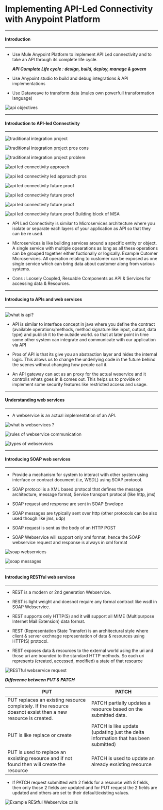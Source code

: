 # Implementing API-Led Connectivity with Anypoint Platform #


---
#### Introduction ####
---

* Use Mule Anypoint Platform to implement API Led connectivity and to take an API through its complete life cycle.

     ***API Complete Life cycle : design, build, deploy, manage & govern***

* Use Anypoint studio to build and debug integrations & API implementations 

* Use Dataweave to transform data (mules own powerfull transformation language)

![api objectives](https://user-images.githubusercontent.com/4846462/27419724-560c5c5a-571a-11e7-9581-343f58d96a3f.JPG)


---
#### Introduction to API-led Connectivity ####
---

![traditional integration project](https://user-images.githubusercontent.com/4846462/27420610-90881d16-571e-11e7-8741-7ef620aee595.JPG)


![traditional integration project pros cons](https://user-images.githubusercontent.com/4846462/27420671-e63f9c7a-571e-11e7-9d7c-73e8285b24d8.JPG)


![traditional integration project problem](https://user-images.githubusercontent.com/4846462/27420731-2bf02398-571f-11e7-84d7-26bb66b3276e.JPG)


![api led connectivity approach](https://user-images.githubusercontent.com/4846462/27420780-640a0406-571f-11e7-8adb-4c84c75f4957.JPG)


![api led connectivity led approach pros](https://user-images.githubusercontent.com/4846462/27420833-95d21398-571f-11e7-8007-9a71d728ccd9.JPG)


![api led connectivity future proof](https://user-images.githubusercontent.com/4846462/27420969-350c0a68-5720-11e7-87a4-7164a7e73a49.JPG)


![api led connectivity future proof](https://user-images.githubusercontent.com/4846462/27421026-6c6a401a-5720-11e7-9d1d-ba0310e5daea.JPG)


![api led connectivity future proof](https://user-images.githubusercontent.com/4846462/27421125-ea2f58c8-5720-11e7-8085-03ed04296000.JPG)


![api led connectivity future proof Building block of MSA](https://user-images.githubusercontent.com/4846462/27421153-1694bda4-5721-11e7-844c-66efebc1370d.JPG)


* API Led Connectivity is similar to Microservices architecture where you isolate or separate each layers of your application as API so that they can be re used.

* Microservices is like building services around a specific entity or object. A single service with multiple opearations as long as all these operations can be grouped together either fuctionally or logically. Example Cutomer Microservices. All operation relating to customer can be exposed as one single service which can bring data about customer along from various systems. 

* Cons : Loosely Coupled, Resuable Components as API & Services for accessing data & Resources.



---
#### Introducing to APIs and web services ####
---

![what is api?](https://user-images.githubusercontent.com/4846462/27421270-97baa3b2-5721-11e7-9fbe-2aa82aff6357.JPG)

* API is similar to interface concept in java where you define the contract (available operations/methods, method signature like input, output, data type) and publish it to the outside world. so that at later point in time some other system can integrate and communicate with our application via API

* Pros of API is that its give you an abstraction layer and hides the internal logic. This allows us to change the underlying code in the future behind the scenes without changing how people call it.

* An API gateway can act as an proxy for the actual weservice and it controlls whats goes in & comes out. This helps us to provide or implement some security features like restricted access and usage. 


---
#### Understanding web services ####
---

* A webservice is an actual implementation of an API.

![what is webservices ?](https://user-images.githubusercontent.com/4846462/27422212-3e4c16fe-5725-11e7-9a42-6a840e648175.JPG)

![rules of webservice communication](https://user-images.githubusercontent.com/4846462/27422308-8d85049c-5725-11e7-9ef9-961b902572d4.JPG)

![types of webservices](https://user-images.githubusercontent.com/4846462/27422400-ede596ee-5725-11e7-8753-28eb997d3452.JPG)


---
#### Introducing SOAP web services ####
---

* Provide a mechanism for system to interact with other system using interface or contract document (i.e, WSDL) using SOAP protocol.

* SOAP protocol is a XML based protocol that defines the message architecture, message format, Service transport protocol (like http, jms)

* SOAP request and response are sent in SOAP Envelope

* SOAP messages are typically sent over http (other protocols can be also used though like jms, udp) 

* SOAP request is sent as the body of an HTTP POST

* SOAP Webservice will support only xml format, hence the SOAP webservice request and response is always in xml format 


![soap webservices](https://user-images.githubusercontent.com/4846462/27507572-dd84637a-58c9-11e7-9b57-b0605828aad0.JPG)


![soap messages](https://user-images.githubusercontent.com/4846462/27507778-55ba6854-58ce-11e7-86fb-ef63967554fb.JPG)


---
#### Introducing RESTful web services ####
---

* REST is a modern or 2nd generation Webservice.

* REST is light weight and doesnot require any formal contract like wsdl in SOAP Webservice.

* REST supports only HTTP(S) and it will support all MIME (Multipurpose Internet Mail Extension) data format.

* REST (Representation State Transfer) is an architectural style where client & server exchnage representation of data & resources using HTTP(S) protocol.

* REST exposes data & resources to the external world using the uri and those uri are bounded to the standard HTTP methods. So each uri represents (created, accessed, modified) a state of that resource 



![RESTful webservice request](https://user-images.githubusercontent.com/4846462/27510801-aabd676a-5910-11e7-9b39-e1f835105229.JPG)

 ***Difference between PUT & PATCH***

| PUT | PATCH |
| --- | --- |
| PUT replaces an existing resource completely. If the resource doesnot exsist then a new resource is created. | PATCH partially updates a resource based on the submitted data. |
| PUT is like replace or create | PATCH is like update (updating just the delta information that has been submitted) |
| PUT is used to replace an exsisting resource and if not found then will create the resource | PATCH is used to update an already exsisting resource |

* If PATCH request submitted with 2 fields for a resource with 8 fields, then only those 2 fields are updated and for PUT request the 2 fields are updated and others are set to their default/existing values. 


![Example REStful Webservice calls](https://user-images.githubusercontent.com/4846462/27510916-6265918e-5912-11e7-8df3-1f03b2e29b21.JPG)



